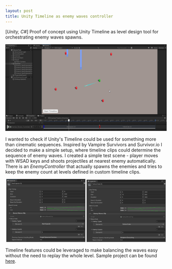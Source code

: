 ```yaml
---
layout: post
title: Unity Timeline as enemy waves controller
---
```


[*Unity, C#*] Proof of concept using Unity Timeline as level design tool for orchestrating enemy waves spawns.
<p align="middle">
  <img src="/images/timeline-enemies1.png" /> 
</p>

I wanted to check if Unity's Timeline could be used for something more than cinematic sequences.
Inspired by Vampire Survivors and Survivor.io I decided to make a simple setup, where timeline clips could determine the sequence of enemy waves.
I created a simple test scene - player moves with WSAD keys and shoots projectiles at nearest enemy automatically.
There is an *EnemyController* that actually spawns the enemies and tries to keep the enemy count at levels defined in custom timeline clips.

<p align="middle">
  <img src="/images/timeline-enemies2.png" width="49%" />
  <img src="/images/timeline-enemies3.png" width="49%" /> 
</p>

Timeline features could be leveraged to make balancing the waves easy without the need to replay the whole level.
Sample project can be found [here](https://github.com/kmisiewicz/timeline-waves-controller).